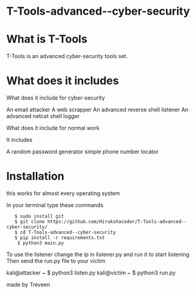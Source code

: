 # T-Tools-advanced--cyber-security


# What is T-Tools

T-Tools is an advanced cyber-security tools set.


# What does it includes

What does it include for cyber-security

An email attacker
A web scrapper
An advanced  reverse shell listener
An advanced netcat shell logger

What does it include for normal work

It includes 

A random password generator
simple phone number locator

# Installation

 this works for almost every operating system
 
 In your terminal type these commands
 
       $ sudo install git
       $ git clone https://github.com/Hirukshacoder/T-Tools-advanced--cyber-security/
       $ cd T-Tools-advanced--cyber-security
       $ pip install -r requirements.txt
        $ python3 main.py
           
      
To use the listener change the ip in listener.py and run it to start listening
Then send the run.py file to your victim


   kali@attacker ~ $ python3 listen.py
   kali@victim ~ $ python3 run.py
           
made by Treveen
